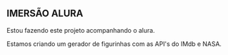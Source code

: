 ## IMERSÃO ALURA

Estou fazendo este projeto acompanhando o alura.

Estamos criando um gerador de figurinhas com as API's do IMdb e NASA.
